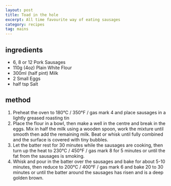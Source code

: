 ```yaml
---
layout: post
title: Toad in the hole
excerpt: All time favourite way of eating sausages
category: recipes
tag: mains
---
```


ingredients
-----------

* 6, 8 or 12 Pork Sausages
* 110g (4oz) Plain White Flour
* 300ml (half pint) Milk
* 2 Small Eggs
* half tsp Salt

method
------

1. Preheat the oven to 180&deg;C / 350&deg;F / gas mark 4 and place sausages in a lightly greased roasting tin
2. Place the flour in a bowl, then make a well in the centre and break in the eggs. Mix in half the milk using a wooden spoon, work the mixture until smooth then add the remaining milk. Beat or whisk until fully combined and the surface is covered with tiny bubbles.
3. Let the batter rest for 30 minutes while the sausages are cooking, then turn up the heat to 230&deg;C / 450&deg;F / gas mark 8 for 5 minutes or until the fat from the sausages is smoking.
4. Whisk and pour in the batter over the sausages and bake for about 5-10 minutes, then reduce to 200&deg;C / 400&deg;F / gas mark 6 and bake 20 to 30 minutes or until the batter around the sausages has risen and is a deep golden brown.
